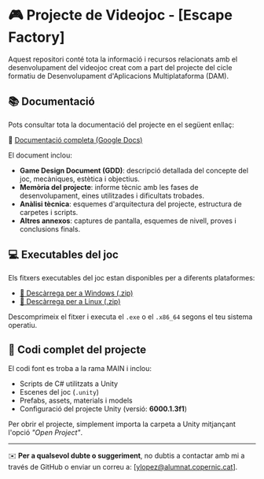 # 🎮 Projecte de Videojoc - [Escape Factory]

Aquest repositori conté tota la informació i recursos relacionats amb el desenvolupament del videojoc creat com a part del projecte del cicle formatiu de Desenvolupament d'Aplicacions Multiplataforma (DAM).

## 📚 Documentació

Pots consultar tota la documentació del projecte en el següent enllaç:

🔗 [Documentació completa (Google Docs)](https://docs.google.com/document/d/1btlTFvB3WzFOa_3DBK6UzMwqC3yp_X6YbmYmnF7wJkk/edit?usp=sharing)

El document inclou:

- **Game Design Document (GDD)**: descripció detallada del concepte del joc, mecàniques, estètica i objectius.
- **Memòria del projecte**: informe tècnic amb les fases de desenvolupament, eines utilitzades i dificultats trobades.
- **Anàlisi tècnica**: esquemes d'arquitectura del projecte, estructura de carpetes i scripts.
- **Altres annexos**: captures de pantalla, esquemes de nivell, proves i conclusions finals.
  

## 💻 Executables del joc

Els fitxers executables del joc estan disponibles per a diferents plataformes:

- [🔗 Descàrrega per a Windows (.zip)](https://drive.google.com/file/d/1pPIzjrmJCnZLpsxOelyQKeeKTeC9EkSO/view?usp=drive_link)
- [🔗 Descàrrega per a Linux (.zip)](https://drive.google.com/file/d/1cTbhXZcLk01XE3PHuUct2g1VY39zS-l4/view?usp=drive_link)

Descomprimeix el fitxer i executa el `.exe` o el `.x86_64` segons el teu sistema operatiu.

## 💾 Codi complet del projecte

El codi font es troba a la rama MAIN i inclou:

- Scripts de C# utilitzats a Unity
- Escenes del joc (`.unity`)
- Prefabs, assets, materials i models
- Configuració del projecte Unity (versió: **6000.1.3f1**)

Per obrir el projecte, simplement importa la carpeta a Unity mitjançant l'opció *"Open Project"*.


---

✉️ **Per a qualsevol dubte o suggeriment**, no dubtis a contactar amb mi a través de GitHub o enviar un correu a: [ylopez@alumnat.copernic.cat].
